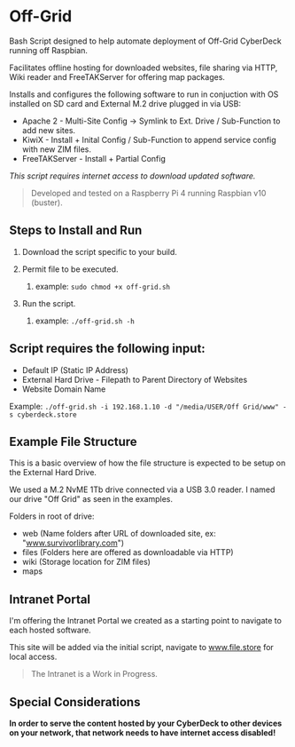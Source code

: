 # Off-Grid
Bash Script designed to help automate deployment of Off-Grid CyberDeck running off Raspbian.

Facilitates offline hosting for downloaded websites, file sharing via HTTP, Wiki reader and FreeTAKServer for offering map packages.

Installs and configures the following software to run in conjuction with OS installed on SD card and External M.2 drive plugged in via USB:
* Apache 2 - Multi-Site Config -> Symlink to Ext. Drive / Sub-Function to add new sites.
* KiwiX - Install + Inital Config / Sub-Function to append service config with new ZIM files.
* FreeTAKServer - Install + Partial Config

*This script requires internet access to download updated software.*

>Developed and tested on a Raspberry Pi 4 running Raspbian v10 (buster).

## Steps to Install and Run

1. Download the script specific to your build.

1. Permit file to be executed.

   1. example: ```sudo chmod +x off-grid.sh```

1. Run the script.

   1. example: ```./off-grid.sh -h```

## Script requires the following input:
* Default IP (Static IP Address)
* External Hard Drive - Filepath to Parent Directory of Websites
* Website Domain Name

Example: ```./off-grid.sh -i 192.168.1.10 -d "/media/USER/Off Grid/www" -s cyberdeck.store```

## Example File Structure
This is a basic overview of how the file structure is expected to be setup on the External Hard Drive.

We used a M.2 NvME 1Tb drive connected via a USB 3.0 reader. I named our drive "Off Grid" as seen in the examples.

Folders in root of drive:
* web (Name folders after URL of downloaded site, ex: "www.survivorlibrary.com")
* files (Folders here are offered as downloadable via HTTP)
* wiki (Storage location for ZIM files)
* maps

## Intranet Portal
I'm offering the Intranet Portal we created as a starting point to navigate to each hosted software.

This site will be added via the initial script, navigate to www.file.store for local access.

> The Intranet is a Work in Progress.

## Special Considerations

__In order to serve the content hosted by your CyberDeck to other devices on your network, that network needs to have internet access disabled!__
